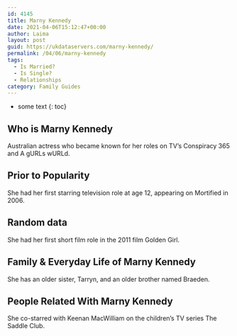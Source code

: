 ```yaml
---
id: 4145
title: Marny Kennedy
date: 2021-04-06T15:12:47+00:00
author: Laima
layout: post
guid: https://ukdataservers.com/marny-kennedy/
permalink: /04/06/marny-kennedy
tags:
  - Is Married?
  - Is Single?
  - Relationships
category: Family Guides
---
```


* some text
{: toc}


## Who is Marny Kennedy
                  
                  
                  
Australian actress who became known for her roles on TV&#8217;s Conspiracy 365 and A gURLs wURLd.
                  
              
            
              
            
                
                
                
## Prior to Popularity
                  
                  
                  
She had her first starring television role at age 12, appearing on Mortified in 2006.
                  
              
            
              
            
                
                
                
## Random data
                  
                  
                  
She had her first short film role in the 2011 film Golden Girl.
                  
              
            
              
            
                
                
                
## Family & Everyday Life of Marny Kennedy
                  
                  
                  
She has an older sister, Tarryn, and an older brother named Braeden.
                  
              
            
              
            
                
                
                
## People Related With Marny Kennedy
                  
                  
                  
She co-starred with Keenan MacWilliam on the children&#8217;s TV series The Saddle Club.
                  
              
            
              
            
                
              
            
              
              
            
            
              
            
          
          
          